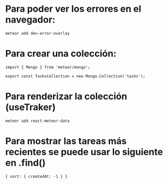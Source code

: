 # Para poder ver los errores en el navegador:
```
meteor add dev-error-overlay
```
# Para crear una colección:
```
import { Mongo } from 'meteor/mongo';

export const TasksCollection = new Mongo.Collection('tasks');
```
# Para renderizar la colección (useTraker)
```
meteor add react-meteor-data
```
# Para mostrar las tareas más recientes se puede usar lo siguiente en .find()
```
{ sort: { createdAt: -1 } }
```

